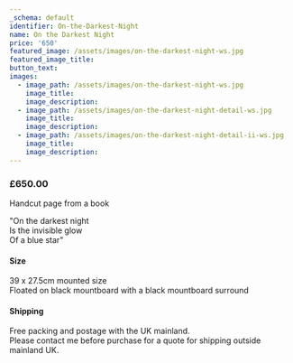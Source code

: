 ```yaml
---
_schema: default
identifier: On-the-Darkest-Night
name: On the Darkest Night
price: '650'
featured_image: /assets/images/on-the-darkest-night-ws.jpg
featured_image_title:
button_text:
images:
  - image_path: /assets/images/on-the-darkest-night-ws.jpg
    image_title:
    image_description:
  - image_path: /assets/images/on-the-darkest-night-detail-ws.jpg
    image_title:
    image_description:
  - image_path: /assets/images/on-the-darkest-night-detail-ii-ws.jpg
    image_title:
    image_description:
---
```

### £650.00

Handcut page from a book

"On the darkest night<br>Is the invisible glow<br>Of a blue star"

#### Size

39 x 27.5cm mounted size<br>Floated on black mountboard with a black mountboard surround

#### Shipping

Free packing and postage with the UK mainland.<br>Please contact me before purchase for a quote for shipping outside mainland UK.